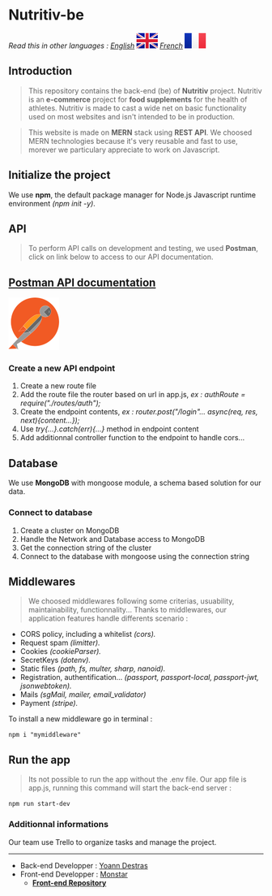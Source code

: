 # Nutritiv-be

*Read this in other languages : 
[English](README.md) 
![GB-flag.](/public/images/GB@2x.png "This is the GB flag.") 
[French](README.fr.md) 
![FR-flag.](/public/images/FR@2x.png "This is the french flag.")*
## Introduction

>This repository contains the back-end (be) of **Nutritiv** project.
Nutritiv is an **e-commerce** project for **food supplements** for the health of athletes.
Nutritiv is made to cast a wide net on basic functionality used on most websites and isn't intended to be in production.

>This website is made on **MERN** stack using **REST API**.
We choosed MERN technologies because it's very reusable and fast to use, morever we particulary appreciate to work on Javascript.
## Initialize the project

We use **npm**, the default package manager for Node.js Javascript runtime environment *(npm init -y)*.
## API
>To perform API calls on development and testing, we used **Postman**, click on link below to access to our API documentation.
 
 
 ## [**Postman API documentation**](https://documenter.getpostman.com/view/15856568/UVkpMv2U#78474388-f20b-460c-9300-705113cadee4) 
![postman logo.](/public/images/postman_logo.png "This is the postman logo.")


### Create a new API endpoint

1. Create a new route file
2. Add the route file the router based on url in app.js, *ex : authRoute = require("./routes/auth");*
3. Create the endpoint contents, *ex : router.post("/login"... async(req, res, next){content...});*
4. Use *try{...}.catch(err){...}* method in endpoint content
5. Add additionnal controller function to the endpoint to handle cors...

## Database

We use **MongoDB** with mongoose module, a schema based solution for our data.

### Connect to database

1. Create a cluster on MongoDB
2. Handle the Network and Database access to MongoDB
3. Get the connection string of the cluster
4. Connect to the database with mongoose using the connection string

## Middlewares

>We choosed middlewares following some criterias, usuability, maintainability, functionnality...
Thanks to middlewares, our application features handle differents scenario :

- CORS policy, including a whitelist *(cors).*
- Request spam *(limitter).*
- Cookies *(cookieParser).*
- SecretKeys *(dotenv).*
- Static files *(path, fs, multer, sharp, nanoid).*
- Registration, authentification... *(passport, passport-local, passport-jwt, jsonwebtoken).*
- Mails *(sgMail, mailer, email_validator)*
- Payment *(stripe).*

To install a new middleware go in terminal :
```
npm i "mymiddleware"
```

## Run the app

>Its not possible to run the app without the .env file.
Our app file is app.js, running this command will start the back-end server :
```
npm run start-dev 
```
### Additionnal informations

Our team use Trello to organize tasks and manage the project.

___
- Back-end Developper : [Yoann Destras](https://github.com/yoanndestras)
- Front-end Developper : [Monstar](https://github.com/Monstarrrr)
  - [**Front-end Repository**](https://github.com/Monstarrrr/nutritiv-fe)


